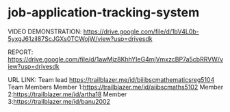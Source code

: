 # job-application-tracking-system

VIDEO DEMONSTRATION:
https://drive.google.com/file/d/1bV4L0b-5yxgJ61ziI87ScJGXs0TCWojW/view?usp=drivesdk

REPORT:
https://drive.google.com/file/d/1awMjz8KhhYIeG4mjVmxzcBP7a5cbRRVW/view?usp=drivesdk


URL LINK:
Team lead
https://trailblazer.me/id/biiibscmathematicsreg5104
Team Members
Member 1:https://trailblazer.me/id/aiibscmaths5102
Member 2:https://trailblazer.me/id/artha18
Member 3:https://trailblazer.me/id/banu2002

